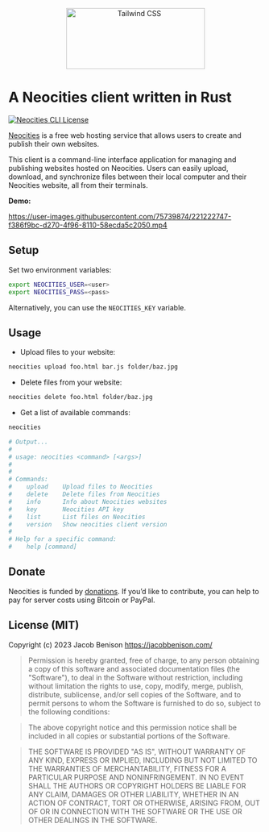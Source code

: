 <p align="center">
  <a href="https://jacobbenison.com/">
    <picture>
      <source media="(prefers-color-scheme: dark)" srcset="https://user-images.githubusercontent.com/75739874/220756778-26348fde-148f-4383-859c-8624d3de955d.png">
      <source media="(prefers-color-scheme: light)" srcset="https://user-images.githubusercontent.com/75739874/220756757-7204f7eb-2d3d-4c8e-a449-b294ac851304.png">
      <img alt="Tailwind CSS" src="https://user-images.githubusercontent.com/75739874/220756757-7204f7eb-2d3d-4c8e-a449-b294ac851304.png" width="275" height="121" style="max-width: 100%;">
    </picture>
  </a>
</p>

# A Neocities client written in Rust

[![Neocities CLI License](https://img.shields.io/github/license/ge3224/neocities)](https://github.com/ge3224/neocities/blob/main/LICENSE.md)

[Neocities](https://neocities.org/) is a free web hosting service that allows users to create and publish their own websites. 

This client is a command-line interface application for managing and publishing websites hosted on Neocities. Users can easily upload, download, and
synchronize files between their local computer and their Neocities website, all from their terminals.

**Demo:**

https://user-images.githubusercontent.com/75739874/221222747-f386f9bc-d270-4f96-8110-58ecda5c2050.mp4

<!--## Installation-->

 <!--- [ ]  TODO-->

## Setup

Set two environment variables:

```bash
export NEOCITIES_USER=<user>
export NEOCITIES_PASS=<pass>
```

Alternatively, you can use the `NEOCITIES_KEY` variable.

## Usage

- Upload files to your website:

```bash
neocities upload foo.html bar.js folder/baz.jpg
```

- Delete files from your website:

```bash
neocities delete foo.html folder/baz.jpg
```

- Get a list of available commands:

```bash
neocities

# Output...
#
# usage: neocities <command> [<args>]
# 
# 
# Commands:
#    upload    Upload files to Neocities
#    delete    Delete files from Neocities
#    info      Info about Neocities websites
#    key       Neocities API key
#    list      List files on Neocities
#    version   Show neocities client version
# 
# Help for a specific command:
#    help [command]
```

## Donate

Neocities is funded by [donations](https://neocities.org/donate). If you’d like to contribute, you can help to pay for server costs using Bitcoin or PayPal.

## License (MIT)

Copyright (c) 2023 Jacob Benison https://jacobbenison.com/

> Permission is hereby granted, free of charge, to any person obtaining a copy
> of this software and associated documentation files (the "Software"), to deal
> in the Software without restriction, including without limitation the rights
> to use, copy, modify, merge, publish, distribute, sublicense, and/or sell
> copies of the Software, and to permit persons to whom the Software is
> furnished to do so, subject to the following conditions:

> The above copyright notice and this permission notice shall be included in all
> copies or substantial portions of the Software.

> THE SOFTWARE IS PROVIDED "AS IS", WITHOUT WARRANTY OF ANY KIND, EXPRESS OR
> IMPLIED, INCLUDING BUT NOT LIMITED TO THE WARRANTIES OF MERCHANTABILITY,
> FITNESS FOR A PARTICULAR PURPOSE AND NONINFRINGEMENT. IN NO EVENT SHALL THE
> AUTHORS OR COPYRIGHT HOLDERS BE LIABLE FOR ANY CLAIM, DAMAGES OR OTHER
> LIABILITY, WHETHER IN AN ACTION OF CONTRACT, TORT OR OTHERWISE, ARISING FROM,
> OUT OF OR IN CONNECTION WITH THE SOFTWARE OR THE USE OR OTHER DEALINGS IN THE
> SOFTWARE.
